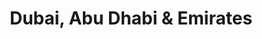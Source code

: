 ---
category: rest-of-the-world
title: Dubai, Abu Dhabi & Emirates
class: dubai-abu-dhabi-and-emirates
cruiseline: MSC Cruises, MSC Fantasia
special-info: Free all-incl drinks + flights & transfers
price: 879
nights: 8
cruise-url: http://www.planetcruise.co.uk/msc-cruises/msc-fantasia/02-december-2016/104884?referrersiteid=970
---